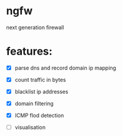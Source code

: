 # ngfw
next generation firewall
# features:
- [x] parse dns and record domain ip mapping
- [x] count traffic in bytes
- [x] blacklist ip addresses
- [x] domain filtering
- [x] ICMP flod detection
- [ ] visualisation

